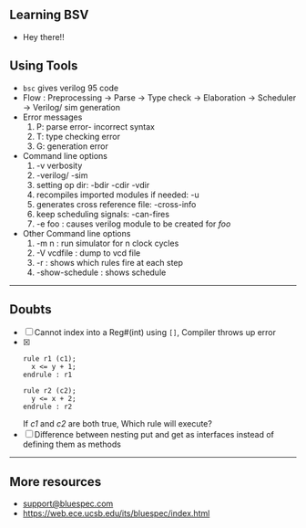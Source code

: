 ## Learning BSV
- Hey there!!
## Using Tools
- `bsc` gives verilog 95 code
- Flow : Preprocessing -> Parse -> Type check -> Elaboration -> Scheduler -> Verilog/ sim generation
- Error messages
  1. P: parse error- incorrect syntax
  2. T: type checking error
  3. G: generation error 
- Command line options
  1. -v verbosity
  2. -verilog/ -sim
  3. setting op dir: -bdir -cdir -vdir
  4. recompiles imported modules if needed: -u
  5. generates cross reference file: -cross-info
  6. keep scheduling signals: -can-fires
  7. -e foo : causes verilog module to be created for *foo*
- Other Command line options
  1. -m n : run simulator for n clock cycles
  2. -V vcdfile : dump to vcd file
  3. -r : shows which rules fire at each step
  4. -show-schedule : shows schedule
---
## Doubts
- [ ] Cannot index into a Reg#(int) using `[]`, Compiler throws up error
- [x]   ```
    rule r1 (c1);
      x <= y + 1;
    endrule : r1

    rule r2 (c2);
      y <= x + 2;
    endrule : r2
    ```
    If *c1* and *c2* are both true, Which rule will execute? 
- [ ] Difference between nesting put and get as interfaces instead of defining them as methods
---
## More resources
- support@bluespec.com
- https://web.ece.ucsb.edu/its/bluespec/index.html 
